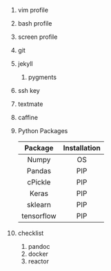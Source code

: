 


1. vim profile
1. bash profile
1. screen profile
1. git
1. jekyll
   1. pygments 
1. ssh key
1. textmate
1. caffine
1. Python Packages

   | Package     | Installation | 
   |:-----------:|:------------:|
   | Numpy       | OS           |
   | Pandas      | PIP          |
   | cPickle     | PIP          |
   | Keras       | PIP          |
   | sklearn     | PIP          |
   | tensorflow  | PIP          |

1. checklist
   1. pandoc
   1. docker
   1. reactor
